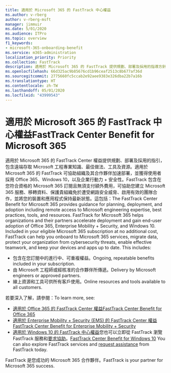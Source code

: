 ```yaml
---
title: 適用於 Microsoft 365 的 FastTrack 中心權益
ms.author: v-rberg
author: v-rberg-msft
manager: jimmuir
ms.date: 5/01/2020
ms.audience: ITPro
ms.topic: overview
f1_keywords:
- microsoft-365-onboarding-benefit
ms.service: m365-administration
localization_priority: Priority
ms.collection: FastTrack
description: 適用於 Microsoft 365 的 FastTrack 提供規劃、部署及採用的指導方針，包含遠端存取 Microsoft 工程專業知識、最佳做法、工具及資源。適用於 Microsoft 365 的 FastTrack 可協助組織及其合作夥伴加速部署，並獲得使用者採用 Office 365、Windows 10，以及企業行動力 + 安全性。
ms.openlocfilehash: 66d325ac9b85676cd1b96ceaf2513c8b677af36d
ms.sourcegitcommit: 2775660fc5ccab2e92aee9383e326dba22b7a16b
ms.translationtype: HT
ms.contentlocale: zh-TW
ms.lasthandoff: 05/01/2020
ms.locfileid: "43999543"
---
```

# <a name="fasttrack-center-benefit-for-microsoft-365"></a><span data-ttu-id="1dad7-104">適用於 Microsoft 365 的 FastTrack 中心權益</span><span class="sxs-lookup"><span data-stu-id="1dad7-104">FastTrack Center Benefit for Microsoft 365</span></span>

<span data-ttu-id="1dad7-p102">適用於 Microsoft 365 的 FastTrack Center 權益提供規劃、部署及採用的指引，包含遠端存取 Microsoft 工程專業知識、最佳做法、工具及資源。適用於 Microsoft 365 的 FastTrack 可協助組織及其合作夥伴加速部署，並獲得使用者採用 Office 365、Windows 10，以及企業行動力 + 安全性。FastTrack 包含在您符合資格的 Microsoft 365 訂閱且無須支付額外費用，可協助您建立 Microsoft 365 服務、移轉資料、保護貴組織免於遭受網路安全威脅、啟用有效的團隊合作，並將您的裝置和應用程式保持最新狀態。這包括：</span><span class="sxs-lookup"><span data-stu-id="1dad7-p102">The FastTrack Center Benefit for Microsoft 365 provides guidance for planning, deployment, and adoption including remote access to Microsoft engineering expertise, best practices, tools, and resources. FastTrack for Microsoft 365 helps organizations and their partners accelerate deployment and gain end-user adoption of Office 365, Enterprise Mobility + Security, and Windows 10. Included in your eligible Microsoft 365 subscription at no additional cost, FastTrack can help you onboard to Microsoft 365 services, migrate data, protect your organization from cybersecurity threats, enable effective teamwork, and keep your devices and apps up to date. This includes:</span></span>

- <span data-ttu-id="1dad7-109">包含在您訂閱中的進行中、可重複權益。</span><span class="sxs-lookup"><span data-stu-id="1dad7-109">Ongoing, repeatable benefits included in your subscription.</span></span>
- <span data-ttu-id="1dad7-110">由 Microsoft 工程師或經核准的合作夥伴所傳遞。</span><span class="sxs-lookup"><span data-stu-id="1dad7-110">Delivery by Microsoft engineers or approved partners.</span></span>
- <span data-ttu-id="1dad7-111">線上資源和工具可供所有客戶使用。</span><span class="sxs-lookup"><span data-stu-id="1dad7-111">Online resources and tools available to all customers.</span></span>
  
<span data-ttu-id="1dad7-112">若要深入了解，請參閱：</span><span class="sxs-lookup"><span data-stu-id="1dad7-112">To learn more, see:</span></span>

- [<span data-ttu-id="1dad7-113">適用於 Office 365 的 FastTrack Center 權益</span><span class="sxs-lookup"><span data-stu-id="1dad7-113">FastTrack Center Benefit for Office 365</span></span>](O365-fasttrack-benefit-for-office-365.md) 
- [<span data-ttu-id="1dad7-114">適用於 Enterprise Mobility + Security (EMS) 的 FastTrack Center 權益</span><span class="sxs-lookup"><span data-stu-id="1dad7-114">FastTrack Center Benefit for Enterprise Mobility + Security</span></span>](EMS-fasttrack-benefit-for-EMS.md)
- <span data-ttu-id="1dad7-115">[適用於 Windows 10 的 FastTrack 中心權益](Win-10-fasttrack-benefit-for-Windows-10.md)您也可以立即從 FastTrack 瀏覽 FastTrack 服務和[要求協助](https://go.microsoft.com/fwlink/p/?LinkId=2003903)。</span><span class="sxs-lookup"><span data-stu-id="1dad7-115">[FastTrack Center Benefit for Windows 10](Win-10-fasttrack-benefit-for-Windows-10.md) You can also explore FastTrack services and [request assistance](https://go.microsoft.com/fwlink/p/?LinkId=2003903) from FastTrack today.</span></span>

<span data-ttu-id="1dad7-116">FastTrack 是您成功的 Microsoft 365 合作夥伴。</span><span class="sxs-lookup"><span data-stu-id="1dad7-116">FastTrack is your partner for Microsoft 365 success.</span></span>
  